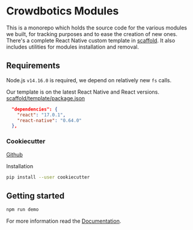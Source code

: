 # Crowdbotics Modules

This is a monorepo which holds the source code for the various modules we built,
for tracking purposes and to ease the creation of new ones. There's a complete React Native custom template in [scaffold](/scaffold). It also includes utilities for modules installation and removal.

## Requirements

Node.js `v14.16.0` is required, we depend on relatively new `fs` calls.

Our template is on the latest React Native and React versions.
[scaffold/template/package.json](/scaffold/template/package.json)

```json
  "dependencies": {
    "react": "17.0.1",
    "react-native": "0.64.0"
  },
```

### Cookiecutter

[Github](https://github.com/cookiecutter/cookiecutter)

Installation

```sh
pip install --user cookiecutter
```

## Getting started

```sh
npm run demo
```

For more information read the [Documentation](/docs).
